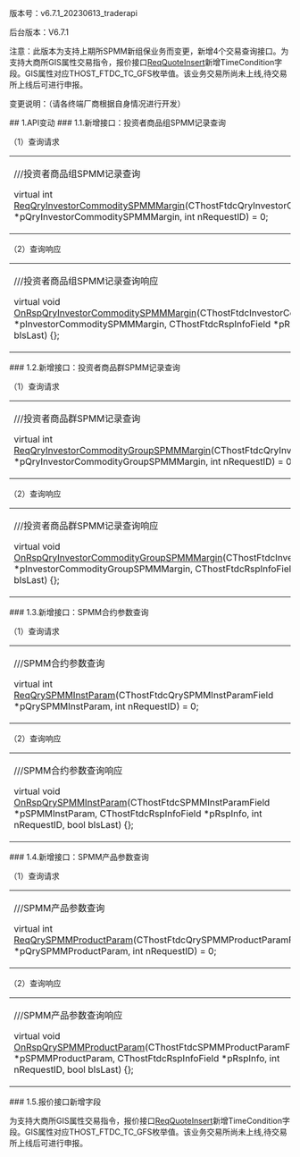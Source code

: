 <p>版本号：v6.7.1_20230613_traderapi</p>
<p>后台版本：V6.7.1</p>
<p>注意：此版本为支持上期所SPMM新组保业务而变更，新增4个交易查询接口。为支持大商所GIS属性交易指令，报价接口<a href="../JYJK/CTHOSTFTDCTRADERSPI/REQQUOTEINSERT/">ReqQuoteInsert</a>新增TimeCondition字段。GIS属性对应THOST_FTDC_TC_GFS枚举值。该业务交易所尚未上线,待交易所上线后可进行申报。</p>
<p>变更说明：（请各终端厂商根据自身情况进行开发）</p>
<span class="anchor" id="5aa66726-3d2b-4b9b-933a-2af55ab34929"></span>
## 1.API变动
<span class="anchor" id="dfd60a2a-6b4c-49ad-84b0-4a43522b61af"></span>
### 1.1.新增接口：投资者商品组SPMM记录查询
<p>（1）查询请求</p>
<p><div class="region"><p class="region_header" id="region_header_1" style="border-bottom-color:transparent;border-bottom-width:0;"></p><div class="region_panel" id="region_panel_1"><table><tr><td>
<p>///投资者商品组SPMM记录查询</p>
<p>virtual int <a href="../JYJK/CTHOSTFTDCTRADERSPI/REQQRYINVESTORCOMMODITYSPMMMARGIN/">ReqQryInvestorCommoditySPMMMargin</a>(CThostFtdcQryInvestorCommoditySPMMMarginField *pQryInvestorCommoditySPMMMargin, int nRequestID) = 0;</p>
</td></tr></table>
</div><p class="region_tail" id="region_tail_1" style="border-top-color:transparent;border-bottom-width:0;"></p></div></p>
<p>（2）查询响应</p>
<p><div class="region"><p class="region_header" id="region_header_2" style="border-bottom-color:transparent;border-bottom-width:0;"></p><div class="region_panel" id="region_panel_2"><table><tr><td>
<p>///投资者商品组SPMM记录查询响应</p>
<p>virtual void <a href="../JYJK/CTHOSTFTDCTRADERAPI/ONRSPQRYINVESTORCOMMODITYSPMMMARGIN/">OnRspQryInvestorCommoditySPMMMargin</a>(CThostFtdcInvestorCommoditySPMMMarginField *pInvestorCommoditySPMMMargin, CThostFtdcRspInfoField *pRspInfo, int nRequestID, bool bIsLast) {};</p>
</td></tr></table>
</div><p class="region_tail" id="region_tail_2" style="border-top-color:transparent;border-bottom-width:0;"></p></div></p>
<span class="anchor" id="29c6383a-a4ab-4247-92f0-7822b3d859c4"></span>
### 1.2.新增接口：投资者商品群SPMM记录查询
<p>（1）查询请求</p>
<p><div class="region"><p class="region_header" id="region_header_3" style="border-bottom-color:transparent;border-bottom-width:0;"></p><div class="region_panel" id="region_panel_3"><table><tr><td>
<p>///投资者商品群SPMM记录查询</p>
<p>virtual int <a href="../JYJK/CTHOSTFTDCTRADERSPI/REQQRYINVESTORCOMMODITYGROUPSPMMMARGIN/">ReqQryInvestorCommodityGroupSPMMMargin</a>(CThostFtdcQryInvestorCommodityGroupSPMMMarginField *pQryInvestorCommodityGroupSPMMMargin, int nRequestID) = 0;</p>
</td></tr></table>
</div><p class="region_tail" id="region_tail_3" style="border-top-color:transparent;border-bottom-width:0;"></p></div></p>
<p>（2）查询响应</p>
<p><div class="region"><p class="region_header" id="region_header_4" style="border-bottom-color:transparent;border-bottom-width:0;"></p><div class="region_panel" id="region_panel_4"><table><tr><td>
<p>///投资者商品群SPMM记录查询响应</p>
<p>virtual void <a href="../JYJK/CTHOSTFTDCTRADERAPI/ONRSPQRYINVESTORCOMMODITYGROUPSPMMMARGIN/">OnRspQryInvestorCommodityGroupSPMMMargin</a>(CThostFtdcInvestorCommodityGroupSPMMMarginField *pInvestorCommodityGroupSPMMMargin, CThostFtdcRspInfoField *pRspInfo, int nRequestID, bool bIsLast) {};</p>
</td></tr></table>
</div><p class="region_tail" id="region_tail_4" style="border-top-color:transparent;border-bottom-width:0;"></p></div></p>
<span class="anchor" id="c0ea82aa-856b-48cf-b4eb-9ae5642c609f"></span>
### 1.3.新增接口：SPMM合约参数查询
<p>（1）查询请求</p>
<p><div class="region"><p class="region_header" id="region_header_5" style="border-bottom-color:transparent;border-bottom-width:0;"></p><div class="region_panel" id="region_panel_5"><table><tr><td>
<p>///SPMM合约参数查询</p>
<p>virtual int <a href="../JYJK/CTHOSTFTDCTRADERSPI/REQQRYSPMMINSTPARAM/">ReqQrySPMMInstParam</a>(CThostFtdcQrySPMMInstParamField *pQrySPMMInstParam, int nRequestID) = 0;</p>
</td></tr></table>
</div><p class="region_tail" id="region_tail_5" style="border-top-color:transparent;border-bottom-width:0;"></p></div></p>
<p>（2）查询响应</p>
<p><div class="region"><p class="region_header" id="region_header_6" style="border-bottom-color:transparent;border-bottom-width:0;"></p><div class="region_panel" id="region_panel_6"><table><tr><td>
<p>///SPMM合约参数查询响应</p>
<p>virtual void <a href="../JYJK/CTHOSTFTDCTRADERAPI/ONRSPQRYSPMMINSTPARAM/">OnRspQrySPMMInstParam</a>(CThostFtdcSPMMInstParamField *pSPMMInstParam, CThostFtdcRspInfoField *pRspInfo, int nRequestID, bool bIsLast) {};</p>
</td></tr></table>
</div><p class="region_tail" id="region_tail_6" style="border-top-color:transparent;border-bottom-width:0;"></p></div></p>
<span class="anchor" id="d459b3a6-85b0-4600-bcbb-13d8731d3656"></span>
### 1.4.新增接口：SPMM产品参数查询
<p>（1）查询请求</p>
<p><div class="region"><p class="region_header" id="region_header_7" style="border-bottom-color:transparent;border-bottom-width:0;"></p><div class="region_panel" id="region_panel_7"><table><tr><td>
<p>///SPMM产品参数查询</p>
<p>virtual int <a href="../JYJK/CTHOSTFTDCTRADERSPI/REQQRYSPMMPRODUCTPARAM/">ReqQrySPMMProductParam</a>(CThostFtdcQrySPMMProductParamField *pQrySPMMProductParam, int nRequestID) = 0;</p>
</td></tr></table>
</div><p class="region_tail" id="region_tail_7" style="border-top-color:transparent;border-bottom-width:0;"></p></div></p>
<p>（2）查询响应</p>
<p><div class="region"><p class="region_header" id="region_header_8" style="border-bottom-color:transparent;border-bottom-width:0;"></p><div class="region_panel" id="region_panel_8"><table><tr><td>
<p>///SPMM产品参数查询响应</p>
<p>virtual void <a href="../JYJK/CTHOSTFTDCTRADERAPI/ONRSPQRYSPMMPRODUCTPARAM/">OnRspQrySPMMProductParam</a>(CThostFtdcSPMMProductParamField *pSPMMProductParam, CThostFtdcRspInfoField *pRspInfo, int nRequestID, bool bIsLast) {};</p>
</td></tr></table>
</div><p class="region_tail" id="region_tail_8" style="border-top-color:transparent;border-bottom-width:0;"></p></div></p>
<span class="anchor" id="e77382c0-a6c9-4def-846c-c0aeeb24be3c"></span>
### 1.5.报价接口新增字段
<p>为支持大商所GIS属性交易指令，报价接口<a href="../JYJK/CTHOSTFTDCTRADERSPI/REQQUOTEINSERT/">ReqQuoteInsert</a>新增TimeCondition字段。GIS属性对应THOST_FTDC_TC_GFS枚举值。该业务交易所尚未上线,待交易所上线后可进行申报。</p>
